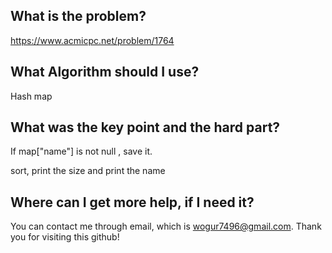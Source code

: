 ## What is the problem?

<https://www.acmicpc.net/problem/1764>

## What Algorithm should I use?

Hash map

## What was the key point and the hard part?

If map["name"] is not null , save it.

sort, print the size and print the name

## Where can I get more help, if I need it?

You can contact me through email, which is wogur7496@gmail.com.
Thank you for visiting this github!

